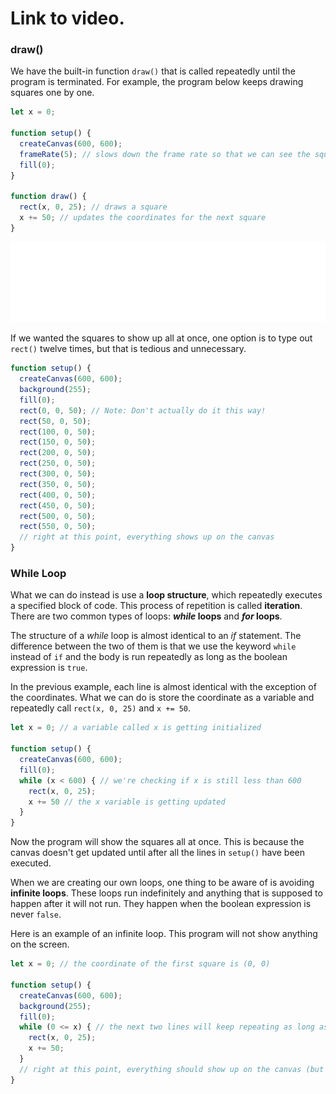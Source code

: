 # Link to video.

### draw()

We have the built-in function `draw()` that is called repeatedly until the program is terminated. For example, the program below keeps drawing squares one by one.

```js
let x = 0;

function setup() {
  createCanvas(600, 600);
  frameRate(5); // slows down the frame rate so that we can see the squares
  fill(0);
}

function draw() {
  rect(x, 0, 25); // draws a square
  x += 50; // updates the coordinates for the next square
}
```

![](../../Images/checker_row.gif)

If we wanted the squares to show up all at once, one option is to type out `rect()` twelve times, but that is tedious and unnecessary. 

```js
function setup() {
  createCanvas(600, 600);
  background(255);
  fill(0);
  rect(0, 0, 50); // Note: Don't actually do it this way!
  rect(50, 0, 50);
  rect(100, 0, 50);
  rect(150, 0, 50);
  rect(200, 0, 50);
  rect(250, 0, 50);
  rect(300, 0, 50);
  rect(350, 0, 50);
  rect(400, 0, 50);
  rect(450, 0, 50);
  rect(500, 0, 50);
  rect(550, 0, 50);
  // right at this point, everything shows up on the canvas
}
```

### While Loop

What we can do instead is use a **loop structure**, which repeatedly executes a specified block of code. This process of repetition is called **iteration**. There are two common types of loops: ***while* loops** and ***for* loops**.

The structure of a *while* loop is almost identical to an *if* statement. The difference between the two of them is that we use the keyword `while` instead of `if` and the body is run repeatedly as long as the boolean expression is `true`.

In the previous example, each line is almost identical with the exception of the coordinates. What we can do is store the coordinate as a variable and repeatedly call `rect(x, 0, 25)` and `x += 50`.

```js
let x = 0; // a variable called x is getting initialized

function setup() {
  createCanvas(600, 600);
  fill(0);
  while (x < 600) { // we're checking if x is still less than 600
    rect(x, 0, 25); 
    x += 50 // the x variable is getting updated
  }
}
```

Now the program will show the squares all at once. This is because the canvas doesn't get updated until after all the lines in `setup()` have been executed.

When we are creating our own loops, one thing to be aware of is avoiding **infinite loops**. These loops run indefinitely and anything that is supposed to happen after it will not run. They happen when the boolean expression is never `false`. 

Here is an example of an infinite loop. This program will not show anything on the screen.

```js
let x = 0; // the coordinate of the first square is (0, 0)

function setup() {
  createCanvas(600, 600);
  background(255);
  fill(0);
  while (0 <= x) { // the next two lines will keep repeating as long as 0 <= x (which is always!)
    rect(x, 0, 25); 
    x += 50;
  }
  // right at this point, everything should show up on the canvas (but it doesn't!)
}
```
